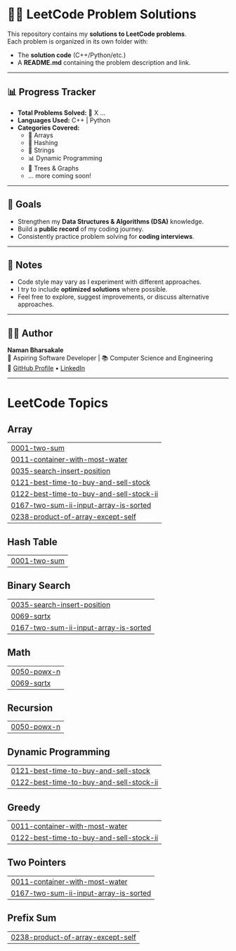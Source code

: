 # 🧑‍💻 LeetCode Problem Solutions

This repository contains my **solutions to LeetCode problems**.  
Each problem is organized in its own folder with:
- The **solution code** (C++/Python/etc.)
- A **README.md** containing the problem description and link.


---

## 📊 Progress Tracker

- **Total Problems Solved:** 🚀 X  ...
- **Languages Used:** C++ | Python 
- **Categories Covered:**
  - 🧮 Arrays
  - 🔑 Hashing
  - 📝 Strings
  - 📊 Dynamic Programming
  - 🌳 Trees & Graphs
  - … more coming soon!

---

## 🎯 Goals
- Strengthen my **Data Structures & Algorithms (DSA)** knowledge.
- Build a **public record** of my coding journey.
- Consistently practice problem solving for **coding interviews**.

---

## 📌 Notes
- Code style may vary as I experiment with different approaches.
- I try to include **optimized solutions** where possible.
- Feel free to explore, suggest improvements, or discuss alternative approaches.

---

## 🧑‍💻 Author
**Naman Bharsakale**  
💼 Aspiring Software Developer | 📚 Computer Science and Engineering  
🔗 [GitHub Profile](https://github.com/NamanBharsakale) • [LinkedIn](https://www.linkedin.com/in/naman-bharsakale-1a7052301/)

---

<!---LeetCode Topics Start-->
# LeetCode Topics
## Array
|  |
| ------- |
| [0001-two-sum](https://github.com/NamanBharsakale/leetcode-problem-solved/tree/master/0001-two-sum) |
| [0011-container-with-most-water](https://github.com/NamanBharsakale/leetcode-problem-solved/tree/master/0011-container-with-most-water) |
| [0035-search-insert-position](https://github.com/NamanBharsakale/leetcode-problem-solved/tree/master/0035-search-insert-position) |
| [0121-best-time-to-buy-and-sell-stock](https://github.com/NamanBharsakale/leetcode-problem-solved/tree/master/0121-best-time-to-buy-and-sell-stock) |
| [0122-best-time-to-buy-and-sell-stock-ii](https://github.com/NamanBharsakale/leetcode-problem-solved/tree/master/0122-best-time-to-buy-and-sell-stock-ii) |
| [0167-two-sum-ii-input-array-is-sorted](https://github.com/NamanBharsakale/leetcode-problem-solved/tree/master/0167-two-sum-ii-input-array-is-sorted) |
| [0238-product-of-array-except-self](https://github.com/NamanBharsakale/leetcode-problem-solved/tree/master/0238-product-of-array-except-self) |
## Hash Table
|  |
| ------- |
| [0001-two-sum](https://github.com/NamanBharsakale/leetcode-problem-solved/tree/master/0001-two-sum) |
## Binary Search
|  |
| ------- |
| [0035-search-insert-position](https://github.com/NamanBharsakale/leetcode-problem-solved/tree/master/0035-search-insert-position) |
| [0069-sqrtx](https://github.com/NamanBharsakale/leetcode-problem-solved/tree/master/0069-sqrtx) |
| [0167-two-sum-ii-input-array-is-sorted](https://github.com/NamanBharsakale/leetcode-problem-solved/tree/master/0167-two-sum-ii-input-array-is-sorted) |
## Math
|  |
| ------- |
| [0050-powx-n](https://github.com/NamanBharsakale/leetcode-problem-solved/tree/master/0050-powx-n) |
| [0069-sqrtx](https://github.com/NamanBharsakale/leetcode-problem-solved/tree/master/0069-sqrtx) |
## Recursion
|  |
| ------- |
| [0050-powx-n](https://github.com/NamanBharsakale/leetcode-problem-solved/tree/master/0050-powx-n) |
## Dynamic Programming
|  |
| ------- |
| [0121-best-time-to-buy-and-sell-stock](https://github.com/NamanBharsakale/leetcode-problem-solved/tree/master/0121-best-time-to-buy-and-sell-stock) |
| [0122-best-time-to-buy-and-sell-stock-ii](https://github.com/NamanBharsakale/leetcode-problem-solved/tree/master/0122-best-time-to-buy-and-sell-stock-ii) |
## Greedy
|  |
| ------- |
| [0011-container-with-most-water](https://github.com/NamanBharsakale/leetcode-problem-solved/tree/master/0011-container-with-most-water) |
| [0122-best-time-to-buy-and-sell-stock-ii](https://github.com/NamanBharsakale/leetcode-problem-solved/tree/master/0122-best-time-to-buy-and-sell-stock-ii) |
## Two Pointers
|  |
| ------- |
| [0011-container-with-most-water](https://github.com/NamanBharsakale/leetcode-problem-solved/tree/master/0011-container-with-most-water) |
| [0167-two-sum-ii-input-array-is-sorted](https://github.com/NamanBharsakale/leetcode-problem-solved/tree/master/0167-two-sum-ii-input-array-is-sorted) |
## Prefix Sum
|  |
| ------- |
| [0238-product-of-array-except-self](https://github.com/NamanBharsakale/leetcode-problem-solved/tree/master/0238-product-of-array-except-self) |
<!---LeetCode Topics End-->